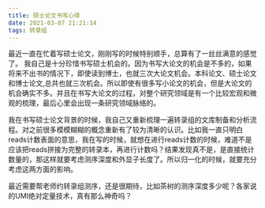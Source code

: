 ```yaml
---
title: 硕士论文书写心得
date: 2021-03-07 21:21:14
tags: 转录组
---
```


  最近一直在忙着写硕士论文，刚刚写的时候特别顺手，总算有了一丝丝满意的感觉了。
我自己是十分珍惜书写硕士机会的。因为书写大论文的机会是不多的，如果将来不出书的情况下，即使读到博士，也就三次大论文机会。本科论文、硕士论文和博士论文,总共也就三次机会。所以即使有很多写小论文的机会，但是大论文的机会确实不多。并且在书写大论文的过程，对整个研究领域是有一个比较宏观和微观的梳理，最后心里会出现一条研究领域脉络的。

我在书写硕士论文背景的时候，我自己又重新梳理一遍转录组的文库制备和分析流程。对之前很多模模糊糊的概念重新有了较为清晰的认识。比如我一直只明白reads计数表面的意思，我在写的时候，就想在进行reads计数的时候，难道不是应该把reads拼接为完整的转录本，再进行计数吗？结果发现真不是，是直接统计数量的，那这样就要考虑测序深度和外显子长度了。所以归一化的时候，就要充分考虑这两方面的影响。

最近需要帮老师约转录组测序，还是很期待，比如茶树的测序深度多少呢？各家说的UMI绝对定量技术，真有那么神奇吗？



